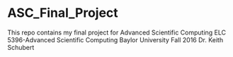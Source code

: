 # ASC_Final_Project
This repo contains my final project for Advanced Scientific Computing
ELC 5396-Advanced Scientific Computing
Baylor University
Fall 2016
Dr. Keith Schubert
